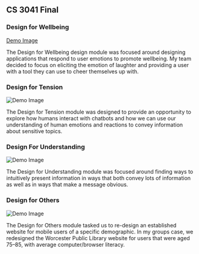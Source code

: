 ## CS 3041 Final

### Design for Wellbeing
[Demo Image](https://samuelb2.github.io/cs3041-final/assets/design_for_wellbeing_demo.png)

The Design for Wellbeing design module was focused around designing applications that respond to user emotions to promote wellbeing. My team decided to focus on eliciting the emotion of laughter and providing a user with a tool they can use to cheer themselves up with.

### Design for Tension
![Demo Image](https://samuelb2.github.io/cs3041-final/assets/design_for_wellbeing_demo.png)

The Design for Tension module was designed to provide an opportunity to explore how humans interact with chatbots and how we can use our understanding of human emotions and reactions to convey information about sensitive topics.

### Design For Understanding
![Demo Image](https://samuelb2.github.io/cs3041-final/assets/design_for_wellbeing_demo.png)

The Design for Understanding module was focused around finding ways to intuitively present information in ways that both convey lots of information as well as in ways that make a message obvious.

### Design for Others
![Demo Image](https://samuelb2.github.io/cs3041-final/assets/design_for_wellbeing_demo.png)

The Design for Others module tasked us to re-design an established website for mobile users of a specific demographic. In my groups case, we redesigned the Worcester Public Library website for users that were aged 75–85, with average computer/browser literacy.
